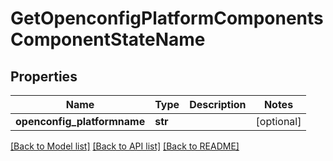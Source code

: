 # GetOpenconfigPlatformComponentsComponentStateName

## Properties
Name | Type | Description | Notes
------------ | ------------- | ------------- | -------------
**openconfig_platformname** | **str** |  | [optional] 

[[Back to Model list]](../README.md#documentation-for-models) [[Back to API list]](../README.md#documentation-for-api-endpoints) [[Back to README]](../README.md)


